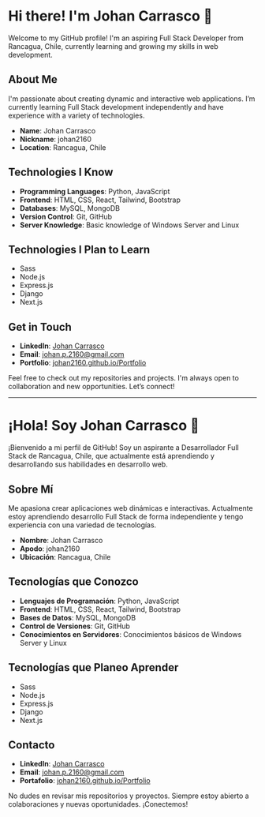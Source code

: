 # Hi there! I'm Johan Carrasco 👋

Welcome to my GitHub profile! I'm an aspiring Full Stack Developer from Rancagua, Chile, currently learning and growing my skills in web development.

## About Me

I'm passionate about creating dynamic and interactive web applications. I’m currently learning Full Stack development independently and have experience with a variety of technologies.

- **Name**: Johan Carrasco
- **Nickname**: johan2160
- **Location**: Rancagua, Chile

## Technologies I Know

- **Programming Languages**: Python, JavaScript
- **Frontend**: HTML, CSS, React, Tailwind, Bootstrap
- **Databases**: MySQL, MongoDB
- **Version Control**: Git, GitHub
- **Server Knowledge**: Basic knowledge of Windows Server and Linux

## Technologies I Plan to Learn

- Sass
- Node.js
- Express.js
- Django
- Next.js

## Get in Touch

- **LinkedIn**: [Johan Carrasco](https://www.linkedin.com/in/johan-carrasco-493a85319/)
- **Email**: [johan.p.2160@gmail.com](mailto:johan.p.2160@gmail.com)
- **Portfolio**: [johan2160.github.io/Portfolio](https://johan2160.github.io/Portfolio/)

Feel free to check out my repositories and projects. I'm always open to collaboration and new opportunities. Let’s connect!

---

# ¡Hola! Soy Johan Carrasco 👋

¡Bienvenido a mi perfil de GitHub! Soy un aspirante a Desarrollador Full Stack de Rancagua, Chile, que actualmente está aprendiendo y desarrollando sus habilidades en desarrollo web.

## Sobre Mí

Me apasiona crear aplicaciones web dinámicas e interactivas. Actualmente estoy aprendiendo desarrollo Full Stack de forma independiente y tengo experiencia con una variedad de tecnologías.

- **Nombre**: Johan Carrasco
- **Apodo**: johan2160
- **Ubicación**: Rancagua, Chile

## Tecnologías que Conozco

- **Lenguajes de Programación**: Python, JavaScript
- **Frontend**: HTML, CSS, React, Tailwind, Bootstrap
- **Bases de Datos**: MySQL, MongoDB
- **Control de Versiones**: Git, GitHub
- **Conocimientos en Servidores**: Conocimientos básicos de Windows Server y Linux

## Tecnologías que Planeo Aprender

- Sass
- Node.js
- Express.js
- Django
- Next.js

## Contacto

- **LinkedIn**: [Johan Carrasco](https://www.linkedin.com/in/johan-carrasco-493a85319/)
- **Email**: [johan.p.2160@gmail.com](mailto:johan.p.2160@gmail.com)
- **Portafolio**: [johan2160.github.io/Portfolio](https://johan2160.github.io/Portfolio/)

No dudes en revisar mis repositorios y proyectos. Siempre estoy abierto a colaboraciones y nuevas oportunidades. ¡Conectemos!
